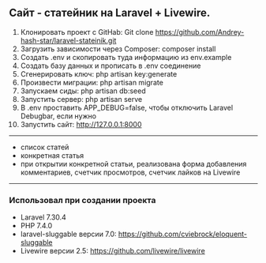 ## Cайт - статейник на Laravel + Livewire.

1. Клонировать проект с GitHab: Git clone https://github.com/Andrey-hash-star/laravel-stateinik.git
2. Загрузить зависимости через Composer: composer install
3. Создать .env и скопировать туда информацию из env.example 
4. Создать базу данных и прописать в .env соединение 
5. Сгенерировать ключ: php artisan key:generate
6. Произвести миграции: php artisan migrate
7. Запускаем сиды: php artisan db:seed
7. Запустить сервер: php artisan serve
8. В .env проставить APP_DEBUG=false, чтобы отключить Laravel Debugbar, если нужно
9. Запустить сайт: http://127.0.0.1:8000

---
- список статей
- конкретная статья
- при открытии конкретной статьи, реализована форма добавления комментариев, счетчик просмотров, счетчик лайков на Livewire
---
### Использовал при создании проекта
- Laravel 7.30.4
- PHP 7.4.0
- laravel-sluggable версии 7.0: https://github.com/cviebrock/eloquent-sluggable
- Livewire версии 2.5: https://github.com/livewire/livewire